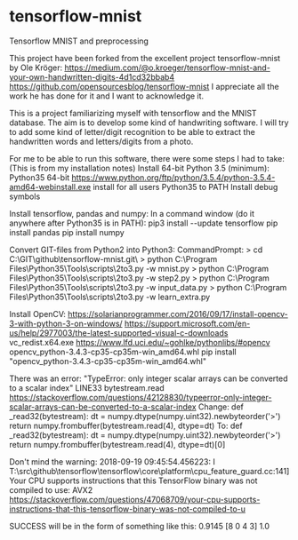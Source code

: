 # tensorflow-mnist
Tensorflow MNIST and preprocessing

This project have been forked from the excellent project tensorflow-mnist by Ole Kröger:
 https://medium.com/@o.kroeger/tensorflow-mnist-and-your-own-handwritten-digits-4d1cd32bbab4
 https://github.com/opensourcesblog/tensorflow-mnist
I appreciate all the work he has done for it and I want to acknowledge it.

This is a project familiarizing myself with tensorflow and the MNIST database.
The aim is to develop some kind of handwriting software.
I will try to add some kind of letter/digit recognition to be able to extract the handwritten words and letters/digits from a photo.

For me to be able to run this software, there were some steps I had to take:
(This is from my installation notes)
Install 64-bit Python 3.5 (minimum):
 Python35 64-bit
  https://www.python.org/ftp/python/3.5.4/python-3.5.4-amd64-webinstall.exe
   install for all users
   Python35 to PATH
   Install debug symbols
   
Install tensorflow, pandas and numpy:
 In a command window (do it anywhere after Python35 is in PATH):
  pip3 install --update tensorflow
  pip install pandas
  pip install numpy
  
<Already done in this branch>
 Convert GIT-files from Python2 into Python3:
  CommandPrompt:
  > cd C:\GIT\github\tensorflow-mnist.git\
  > python C:\Program Files\Python35\Tools\scripts\2to3.py -w mnist.py
  > python C:\Program Files\Python35\Tools\scripts\2to3.py -w step2.py
  > python C:\Program Files\Python35\Tools\scripts\2to3.py -w input_data.py
  > python C:\Program Files\Python35\Tools\scripts\2to3.py -w learn_extra.py
</Already done in this branch>

Install OpenCV:
 https://solarianprogrammer.com/2016/09/17/install-opencv-3-with-python-3-on-windows/
  https://support.microsoft.com/en-us/help/2977003/the-latest-supported-visual-c-downloads
   vc_redist.x64.exe
  https://www.lfd.uci.edu/~gohlke/pythonlibs/#opencv
   opencv_python-3.4.3-cp35-cp35m-win_amd64.whl
   pip install "opencv_python-3.4.3-cp35-cp35m-win_amd64.whl"
   
 There was an error:
  "TypeError: only integer scalar arrays can be converted to a scalar index"
  LINE33 bytestream.read
  https://stackoverflow.com/questions/42128830/typeerror-only-integer-scalar-arrays-can-be-converted-to-a-scalar-index
  Change:
   def _read32(bytestream):
    dt = numpy.dtype(numpy.uint32).newbyteorder('>')
    return numpy.frombuffer(bytestream.read(4), dtype=dt)
    To:
   def _read32(bytestream):
   dt = numpy.dtype(numpy.uint32).newbyteorder('>')
   return numpy.frombuffer(bytestream.read(4), dtype=dt)[0]
   
 Don't mind the warning:
  2018-09-19 09:45:54.456223: I T:\src\github\tensorflow\tensorflow\core\platform\cpu_feature_guard.cc:141]
   Your CPU supports instructions that this TensorFlow binary was not compiled to use: AVX2
   https://stackoverflow.com/questions/47068709/your-cpu-supports-instructions-that-this-tensorflow-binary-was-not-compiled-to-u
   
SUCCESS will be in the form of something like this:
0.9145
[8 0 4 3]
1.0
